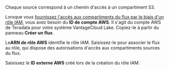 Chaque source correspond à un chemin d'accès à un compartiment S3.

Lorsque vous [fournissez l'accès aux compartiments du flux par le biais d'un rôle IAM](wer1691592221683.md), vous avez besoin du **ID de compte AWS**. Il s'agit du compte AWS de Teradata pour votre système VantageCloud Lake. Copiez-le à partir du panneau **Créer un flux**.

Le**ARN de rôle AWS** identifie le rôle IAM. Saisissez-le pour associer le flux au rôle, qui dispose des autorisations d'accès aux compartiments sources du flux.

Saisissez le **ID externe AWS** créé lors de la création du rôle IAM.
